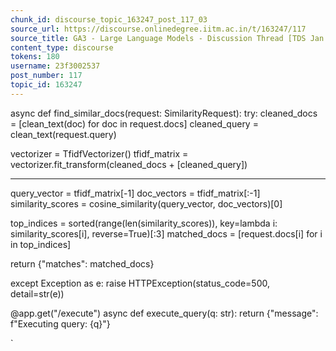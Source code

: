 ```yaml
---
chunk_id: discourse_topic_163247_post_117_03
source_url: https://discourse.onlinedegree.iitm.ac.in/t/163247/117
source_title: GA3 - Large Language Models - Discussion Thread [TDS Jan 2025]
content_type: discourse
tokens: 180
username: 23f3002537
post_number: 117
topic_id: 163247
---
```


async def find_similar_docs(request: SimilarityRequest):
 try:
 cleaned_docs = [clean_text(doc) for doc in request.docs]
 cleaned_query = clean_text(request.query)

vectorizer = TfidfVectorizer()
 tfidf_matrix = vectorizer.fit_transform(cleaned_docs + [cleaned_query])

---

query_vector = tfidf_matrix[-1]
 doc_vectors = tfidf_matrix[:-1]
 similarity_scores = cosine_similarity(query_vector, doc_vectors)[0]

top_indices = sorted(range(len(similarity_scores)), key=lambda i: similarity_scores[i], reverse=True)[:3]
 matched_docs = [request.docs[i] for i in top_indices]

return {"matches": matched_docs}

except Exception as e:
 raise HTTPException(status_code=500, detail=str(e))

@app.get("/execute")
async def execute_query(q: str):
 return {"message": f"Executing query: {q}"}

`
